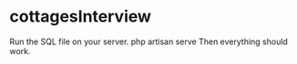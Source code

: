 # cottagesInterview
Run the SQL file on your server. 
php artisan serve
Then everything should work.
